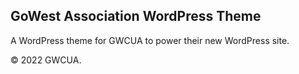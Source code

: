 ## GoWest Association WordPress Theme

A WordPress theme for GWCUA to power their new WordPress site.

&copy; 2022 GWCUA.